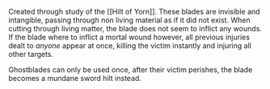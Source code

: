 Created through study of the [[Hilt of Yorn]]. These blades are invisible and intangible, passing through non living material as if it did not exist. When cutting through living matter, the blade does not seem to inflict any wounds. If the blade where to inflict a mortal wound however, all previous injuries dealt to _anyone_ appear at once, killing the victim instantly and injuring all other targets.

Ghostblades can only be used once, after their victim perishes, the blade becomes a mundane sword hilt instead.